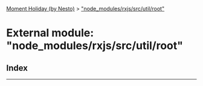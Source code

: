 [Moment Holiday (by Nesto)](../README.md) > ["node_modules/rxjs/src/util/root"](../modules/_node_modules_rxjs_src_util_root_.md)

# External module: "node_modules/rxjs/src/util/root"

## Index

---

